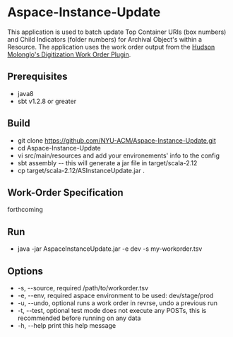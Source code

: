 # Aspace-Instance-Update
This application is used to batch update Top Container URIs (box numbers) and Child Indicators (folder numbers) for Archival Object's within a Resource. The application uses the work order output from the [Hudson Molonglo's Digitization Work Order Plugin](https://github.com/hudmol/digitization_work_order).

Prerequisites
-------------
* java8
* sbt v1.2.8 or greater


Build
------------------
* git clone https://github.com/NYU-ACM/Aspace-Instance-Update.git
* cd Aspace-Instance-Update
* vi src/main/resources and add your environements' info to the config
* sbt assembly -- this will generate a jar file in target/scala-2.12
* cp target/scala-2.12/ASInstanceUpdate.jar .

Work-Order Specification
------------------------
forthcoming

Run
---
* java -jar AspaceInstanceUpdate.jar -e dev -s my-workorder.tsv

Options
-------
* -s, --source, required	/path/to/workorder.tsv
* -e, --env, required		aspace environment to be used: dev/stage/prod
* -u, --undo, optional	runs a work order in revrse, undo a previous run
* -t, --test, optional	test mode does not execute any POSTs, this is recommended before running on any data
* -h, --help	print this help message
